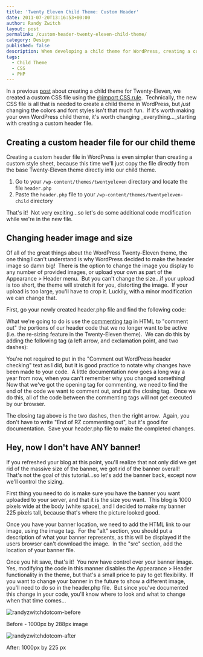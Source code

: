 ```yaml
---
title: 'Twenty Eleven Child Theme: Custom Header'
date: 2011-07-20T13:16:53+00:00
author: Randy Zwitch
layout: post
permalink: /custom-header-twenty-eleven-child-theme/
category: Design
published: false
description: When developing a child theme for WordPress, creating a custom header file will give great flexibility in customizing your theme's design.
tags:
  - Child Theme
  - CSS
  - PHP
---
```

In a previous [post](http://randyzwitch.com/twenty-eleven-child-theme-creating-css-file/) about creating a child theme for Twenty-Eleven, we created a custom CSS file using the <a title="Import CSS rule" href="http://www.w3.org/TR/CSS2/cascade.html#at-import" target="_blank">@import CSS rule</a>.  Technically, the new CSS file is all that is needed to create a child theme in WordPress, but _just_ changing the colors and font styles isn't that much fun.  If it's worth making your own WordPress child theme, it's worth changing _everything..._starting with creating a custom header file.

## Creating a custom header file for our child theme

Creating a custom header file in WordPress is even simpler than creating a custom style sheet, because this time we'll just copy the file directly from the base Twenty-Eleven theme directly into our child theme.

  1. Go to your `/wp-content/themes/twentyeleven` directory and locate the file `header.php`
  2. Paste the `header.php` file to your `/wp-content/themes/twentyeleven-child` directory

That's it!  Not very exciting...so let's do some additional code modification while we're in the new file.

## Changing header image and size

Of all of the great things about the WordPress Twenty-Eleven theme, the one thing I can't understand is why WordPress decided to make the header image so damn big!  There is the option to change the image you display to any number of provided images, or upload your own as part of the Appearance > Header menu.  But you can't change the size...if your upload is too short, the theme will stretch it for you, distorting the image.  If your upload is too large, you'll have to crop it. Luckily, with a minor modification we can change that.

First, go your newly created header.php file and find the following code:

What we're going to do is use the <a title="Comment out code" href="http://www.w3schools.com/tags/tag_comment.asp" target="_blank">commenting tag</a> in HTML to "comment out" the portions of our header code that we no longer want to be active (i.e. the re-sizing feature in the Twenty-Eleven theme).  We can do this by adding the following tag (a left arrow, and exclamation point, and two dashes):

You're not required to put in the "Comment out WordPress header checking" text as I did, but it is good practice to notate why changes have been made to your code.  A little documentation now goes a long way a year from now, when you can't remember why you changed something! Now that we've got the opening tag for commenting, we need to find the end of the code we want to comment out, and put the closing tag.  Once we do this, all of the code between the commenting tags will not get executed by our browser.

The closing tag above is the two dashes, then the right arrow.  Again, you don't have to write "End of RZ commenting out", but it's good for documentation.  Save your header.php file to make the completed changes.

## Hey, now I don't have ANY banner!

If you refreshed your blog at this point, you'll realize that not only did we get rid of the massive size of the banner, we got rid of the banner overall!  That's not the goal of this tutorial...so let's add the banner back, except now we'll control the sizing.

First thing you need to do is make sure you have the banner you want uploaded to your server, and that it is the size you want.  This blog is 1000 pixels wide at the body (white space), and I decided to make my banner 225 pixels tall, because that's where the picture looked good.

Once you have your banner location, we need to add the HTML link to our image, using the image tag.  For the "alt" section, you should put a description of what your banner represents, as this will be displayed if the users browser can't download the image.  In the "src" section, add the location of your banner file.

Once you hit save, that's it!  You now have control over your banner image.  Yes, modifying the code in this manner disables the Appearance > Header functionality in the theme, but that's a small price to pay to get flexibility.  If you want to change your banner in the future to show a different image, you'll need to do so in the header.php file.  But since you've documented this change in your code, you'll know where to look and what to change when that time comes...

![randyzwitchdotcom-before](/wp-content/uploads/2011/07/randyzwitchdot-before.png)

<p class="wp-caption-text">
Before - 1000px by 288px image
</p>

![randyzwitchdotcom-after](/wp-content/uploads/2011/07/randyzwitchdotcom-after-300x169.png)

<p class="wp-caption-text">
After: 1000px by 225 px
</p>
